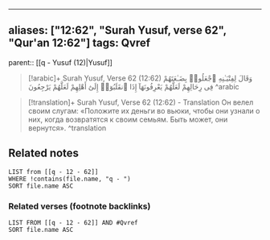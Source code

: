 
---
aliases: ["12:62", "Surah Yusuf, verse 62", "Qur'an 12:62"]
tags: Qvref
---

parent:: [[q - Yusuf (12)|Yusuf]]

> [!arabic]+ Surah Yusuf, Verse 62 (12:62)
> <span class="quran-arabic">وَقَالَ لِفِتْيَـٰنِهِ ٱجْعَلُوا۟ بِضَـٰعَتَهُمْ فِى رِحَالِهِمْ لَعَلَّهُمْ يَعْرِفُونَهَآ إِذَا ٱنقَلَبُوٓا۟ إِلَىٰٓ أَهْلِهِمْ لَعَلَّهُمْ يَرْجِعُونَ</span>
^arabic

> [!translation]+ Surah Yusuf, Verse 62 (12:62) - Translation
> Он велел своим слугам: «Положите их деньги во вьюки, чтобы они узнали о них, когда возвратятся к своим семьям. Быть может, они вернутся».
^translation



## Related notes
```dataview
LIST from [[q - 12 - 62]]
WHERE !contains(file.name, "q - ")
SORT file.name ASC
```

### Related verses (footnote backlinks)
```dataview
LIST FROM [[q - 12 - 62]] AND #Qvref
SORT file.name ASC
```

